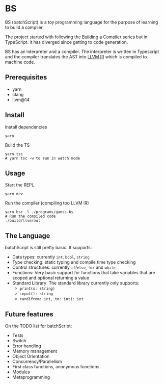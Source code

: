 # BS

BS (batchScript) is a toy programming language for the purpose of learning to build a compiler. 

The project started with following the [Building a Compiler series][bacs] but in TypeScript. It has diverged since getting to code generation.

BS has an interpreter and a compiler. The interpreter is written in Typescript and the compiler translates the AST into [LLVM IR][llvmir] which is compiled to machine code.

## Prerequisites
* yarn
* clang
* llvm@14

## Install
Install dependencies
```
yarn
```
Build the TS
```
yarn tsc
# yarn tsc -w to run in watch mode
```

## Usage

Start the REPL
```
yarn dev
```

Run the compiler (compiling too LLVM IR)
```
yarn bsc -l ./programs/guess.bs
# Run the compiled code
./build/llvm/out
```

## The Language

batchScript is still pretty basic. It supports:
* Data types: currently `int`, `bool`, `string`
* Type checking: static typing and compile time type checking
* Control structures: currently `if`/`else`, `for` and `while`
* Functions: Very basic support for functions that take variables that are scoped and optional returning a value
* Standard Library: The standard library currently only supports:
    *  `print(s: string)`
    * `input(): string`
    *  `rand(from: int, to: int): int`

## Future features
On the TODO list for batchScript:
* Tests
* Switch
* Error handling
* Memory management
* Object Orientation
* Concurrency/Parallelism
* First class functions, anonymous functions 
* Modules
* Metaprogramming

[bacs]: https://www.youtube.com/playlist?list=PLRAdsfhKI4OWNOSfS7EUu5GRAVmze1t2y
[llvmir]: [https://llvm.org/docs/LangRef.html]